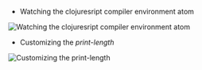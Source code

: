 * Watching the clojuresript compiler environment atom

![Watching the clojuresript compiler environment atom](https://i.imgur.com/n2AKgga.gif)

* Customizing the *print-length*

![Customizing the print-length](https://i.imgur.com/lf8GvLQ.gif)
